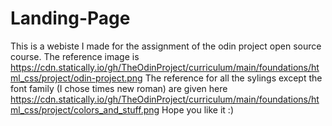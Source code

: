 # Landing-Page
This is a webiste I made for the assignment of the odin project open source course.
The reference image is https://cdn.statically.io/gh/TheOdinProject/curriculum/main/foundations/html_css/project/odin-project.png
The reference for all the sylings except the font family (I chose times new roman) are given here https://cdn.statically.io/gh/TheOdinProject/curriculum/main/foundations/html_css/project/colors_and_stuff.png
Hope you like it :)